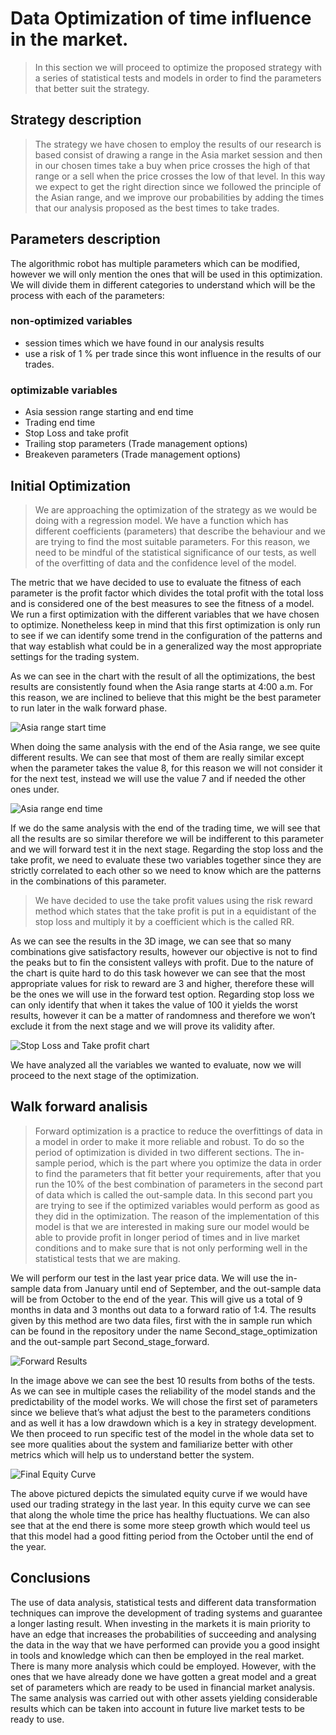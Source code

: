 # Data Optimization of time influence in the market. 
> In this section we will proceed to optimize the proposed strategy with a series of statistical tests and models in order to find the parameters that better suit the strategy. 

## Strategy description 
>The strategy we have chosen to employ the results of our research is based consist of drawing a range in the Asia market session and then in our chosen times take a buy when price crosses the high of that range or a sell when the price crosses the low of that level. In this way we expect to get the right direction since we followed the principle of the Asian range, and we improve our probabilities by adding the times that our analysis proposed as the best times to take trades. 

## Parameters description
The algorithmic robot has multiple parameters which can be modified, however we will only mention the ones that will be used in this optimization. We will divide them in different categories to understand which will be the process with each of the parameters:
### non-optimized variables
-	session times which we have found in our analysis results 
-	use a risk of 1 % per trade since this wont influence in the results of our trades.
### optimizable variables
-	Asia session range starting and end time 
-	Trading end time 
-	Stop Loss and take profit 
-	Trailing stop parameters (Trade management options)
-	Breakeven parameters (Trade management options)

## Initial Optimization

>We are approaching the optimization of the strategy as we would be doing with a regression model. We have a function which has different coefficients (parameters) that describe the behaviour and we are trying to find the most suitable parameters. For this reason, we need to be mindful of the statistical significance of our tests, as well of the overfitting of data and the confidence level of the model. 

The metric that we have decided to use to evaluate the fitness of each parameter is the profit factor which divides the total profit with the total loss and is considered one of the best measures to see the fitness of a model. 
We run a first optimization with the different variables that we have chosen to optimize. Nonetheless keep in mind that this first optimization is only run to see if we can identify some trend in the configuration of the patterns and that way establish what could be in a generalized way the most appropriate settings for the trading system. 


As we can see in the chart with the result of all the optimizations, the best results are consistently found when the Asia range starts at 4:00 a.m. For this reason, we are inclined to believe that this might be the best parameter to run later in the walk forward phase. 

![Asia range start time ](https://github.com/Juan-Pablo-Castro-F/Data_analysis_currencies_time/blob/ec4d8440ef044bd1acfcdf55d71cbb494ec6062e/img/Asia_range_start_time_chart.png)

When doing the same analysis with the end of the Asia range, we see quite different results. We can see that most of them are really similar except when the parameter takes the value 8, for this reason we will not consider it for the next test, instead we will use the value 7 and if needed the other ones under. 

![Asia range end time ](https://github.com/Juan-Pablo-Castro-F/Data_analysis_currencies_time/blob/ec4d8440ef044bd1acfcdf55d71cbb494ec6062e/img/Asia_range_end_time_chart.png)

If we do the same analysis with the end of the trading time, we will see that all the results are so similar therefore we will be indifferent to this parameter and we will forward test it in the next stage. 
Regarding the stop loss and the take profit, we need to evaluate these two variables together since they are strictly correlated to each other so we need to know which are the patterns in the combinations of this parameter.
> We have decided to use the take profit values using the risk reward method which states that the take profit is put in a equidistant of the stop loss and multiply it by a coefficient which is the called RR. 

As we can see the results in the 3D image, we can see that so many combinations give satisfactory results, however our objective is not to find the peaks but to fin the consistent valleys with profit. Due to the nature of the chart is quite hard to do this task however we can see that the most appropriate values for risk to reward are 3 and higher, therefore these will be the ones we will use in the forward test option. 
Regarding stop loss we can only identify that when it takes the value of 100 it yields the worst results, however it can be a matter of randomness and therefore we won’t exclude it from the next stage and we will prove its validity after. 

![Stop Loss and Take profit chart ](https://github.com/Juan-Pablo-Castro-F/Data_analysis_currencies_time/blob/ec4d8440ef044bd1acfcdf55d71cbb494ec6062e/img/RR_and_Slpoints_chart.png)

We have analyzed all the variables we wanted to evaluate, now we will proceed to the next stage of the optimization. 


## Walk forward analisis

>Forward optimization is a practice to reduce the overfittings of data in a model in order to make it more reliable and robust. To do so the period of optimization is divided in two different sections. The in-sample period, which is the part where you optimize the data in order to find the parameters that fit better your requirements, after that you run the 10% of the best combination of parameters in the second part of data which is called the out-sample data. In this second part you are trying to see if the optimized variables would perform as good as they did in the optimization. 
The reason of the implementation of this model is that we are interested in making sure our model would be able to provide profit in longer period of times and in live market conditions and to make sure that is not only performing well in the statistical tests that we are making. 

We will perform our test in the last year price data. We will use the in-sample data from January until end of September, and the out-sample data will be from October to the end of the year. This will give us a total of 9 months in data and 3 months out data to a forward ratio of 1:4. 
The results given by this method are two data files, first with the in sample run which can be found in the repository under the name Second_stage_optimization and the out-sample part Second_stage_forward. 

![Forward Results ](https://github.com/Juan-Pablo-Castro-F/Data_analysis_currencies_time/blob/ec4d8440ef044bd1acfcdf55d71cbb494ec6062e/img/Final_Forward_results.png)

In the image above we can see the best 10 results from boths of the tests. As we can see in multiple cases the reliability of the model stands and the predictability of the model works. We will chose the first set of parameters since we believe that’s what adjust the best to the parameters conditions and as well it has a low drawdown which is a key in strategy development. 
We then proceed to run specific test of the model in the whole data set to see more qualities about the system and familiarize better with other metrics which will help us to understand better the system. 

![Final Equity Curve ](https://github.com/Juan-Pablo-Castro-F/Data_analysis_currencies_time/blob/ec4d8440ef044bd1acfcdf55d71cbb494ec6062e/img/Final_equity_curve.png)

The above pictured depicts the simulated equity curve if we would have used our trading strategy in the last year. In this equity curve we can see that along the whole time the price has healthy fluctuations. We can also see that at the end there is some more steep growth which would teel us that this model had a good fitting period from the October until the end of the year. 

## Conclusions

The use of data analysis, statistical tests and different data transformation techniques can improve the development of trading systems and guarantee a longer lasting result. When investing in the markets it is main priority to have an edge that increases the probabilities of succeeding and analysing the data in the way that we have performed can provide you a good insight in tools and knowledge which can then be employed in the real market. 
There is many more analysis which could be employed. However, with the ones that we have already done we have gotten a great model and a great set of parameters which are ready to be used in financial market analysis. 
The same analysis was carried out with other assets yielding considerable results which can be taken into account in future live market tests to be ready to use. 

